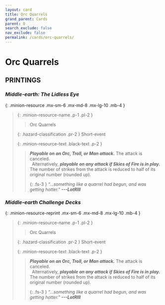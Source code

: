 ```yaml
---
layout: card
title: Orc Quarrels
grand_parent: Cards
parent: O
search_exclude: false
nav_exclude: false
permalink: /cards/orc-quarrels/
---
```


# Orc Quarrels


## PRINTINGS


### _Middle-earth: The Lidless Eye_

{: .minion-resource .mx-sm-6 .mx-md-8 .mx-lg-10 .mb-4 }
> {: .minion-resource-name .p-1 .pl-2 }
> > <div class="hazard-mp"></div>
> > <div class="card-name">Orc Quarrels</div>
>
> {: .hazard-classification .pr-2 }
> Short-event
>
> {: .minion-resource-text .black-text .p-2 }
> > ***Playable on an Orc, Troll, or Man attack.*** The attack is canceled.  <br>&ensp;Alternatively, ***playable on any attack if Skies of Fire is in play.*** The number of strikes from the attack is reduced to half of its original number (rounded up).   
> > 
> > {: .fs-3 } 
> > _“...something like a quarrel had begun, and was getting hotter."_ ***---&#65279;LotRIII*** 
> 

### _Middle-earth Challenge Decks_

{: .minion-resource-reprint .mx-sm-6 .mx-md-8 .mx-lg-10 .mb-4 }
> {: .minion-resource-name .p-1 .pl-2 }
> > <div class="hazard-mp"></div>
> > <div class="card-name">Orc Quarrels</div>
>
> {: .hazard-classification .pr-2 }
> Short-event
>
> {: .minion-resource-text .black-text .p-2 }
> > ***Playable on an Orc, Troll, or Man attack.*** The attack is canceled.  <br>&ensp;Alternatively, ***playable on any attack if Skies of Fire is in play.*** The number of strikes from the attack is reduced to half of its original number (rounded up).   
> > 
> > {: .fs-3 } 
> > _“...something like a quarrel had begun, and was getting hotter."_ ***---&#65279;LotRIII*** 
> 
